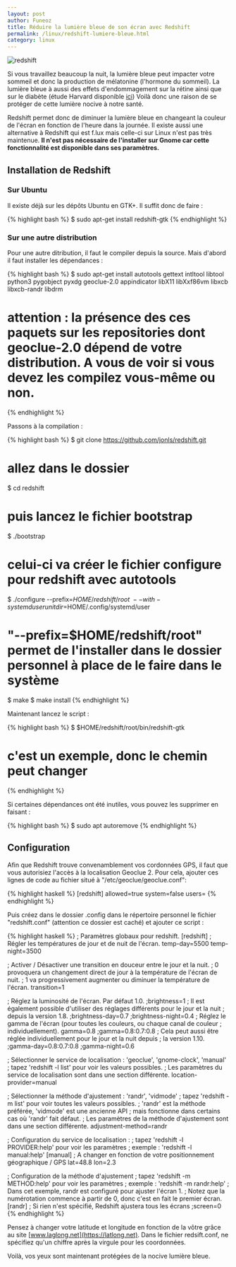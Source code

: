 ```yaml
---
layout: post
author: Funeoz
title: Réduire la lumière bleue de son écran avec Redshift
permalink: /linux/redshift-lumiere-bleue.html
category: linux
---
```


![redshift](/techlovers/assets/2018-10-22/image1redshift.png)

Si vous travaillez beaucoup la nuit, la lumière bleue peut impacter votre sommeil et donc la production de mélatonine (l'hormone du sommeil). La lumière bleue à aussi des effets d'endommagement sur la rétine ainsi que sur le diabète (étude Harvard disponible [ici](https://www.health.harvard.edu/staying-healthy/blue-light-has-a-dark-side))
Voilà donc une raison de se protéger de cette lumière nocive à notre santé.

Redshift permet donc de diminuer la lumière bleue en changeant la couleur de l'écran en fonction de l'heure dans la journée. Il existe aussi une alternative à Redshift qui est f.lux mais celle-ci sur Linux n'est pas très maintenue. **Il n'est pas nécessaire de l'installer sur Gnome car cette fonctionnalité est disponible dans ses paramètres.**

## Installation de Redshift

### Sur Ubuntu

Il existe déjà sur les dépôts Ubuntu en GTK+. Il suffit donc de faire :

{% highlight bash %}
$ sudo apt-get install redshift-gtk
{% endhighlight %}

### Sur une autre distribution

Pour une autre ditribution, il faut le compiler depuis la source. Mais d'abord il faut installer les dépendances :

{% highlight bash %}
$ sudo apt-get install autotools gettext intltool libtool python3 pygobject pyxdg geoclue-2.0 appindicator libX11 libXxf86vm libxcb libxcb-randr libdrm
# attention : la présence des ces paquets sur les repositories dont geoclue-2.0 dépend de votre distribution. A vous de voir si vous devez les compilez vous-même ou non.
{% endhighlight %}

Passons à la compilation :

{% highlight bash %}
$ git clone https://github.com/jonls/redshift.git
# allez dans le dossier
$ cd redshift
# puis lancez le fichier bootstrap
$ ./bootstrap
# celui-ci va créer le fichier configure pour redshift avec autotools
$ ./configure --prefix=$HOME/redshift/root \ --with-systemduserunitdir=$HOME/.config/systemd/user
# "--prefix=$HOME/redshift/root" permet de l'installer dans le dossier personnel à place de le faire dans le système
$ make
$ make install
{% endhighlight %}

Maintenant lancez le script :

{% highlight bash %}
$ $HOME/redshift/root/bin/redshift-gtk
# c'est un exemple, donc le chemin peut changer
{% endhighlight %}

Si certaines dépendances ont été inutiles, vous pouvez les supprimer en faisant :

{% highlight bash %}
$ sudo apt autoremove
{% endhighlight %}

## Configuration 

Afin que Redshift trouve convenamblement vos cordonnées GPS, il faut que vous autorisiez l'accès à la localisation Geoclue 2. Pour cela, ajouter ces lignes de code au fichier situé à "/etc/geoclue/geoclue.conf": 

{% highlight haskell %}
[redshift]
allowed=true
system=false
users=
{% endhighlight %}

Puis créez dans le dossier .config dans le répertoire personnel le fichier "redshift.conf" (attention ce dossier est caché) et ajouter ce script :

{% highlight haskell %}
; Paramètres globaux pour redshift.
[redshift]
; Régler les températures de jour et de nuit de l'écran.
temp-day=5500
temp-night=3500

; Activer / Désactiver une transition en douceur entre le jour et la nuit.
; 0 provoquera un changement direct de jour à la température de l'écran de nuit.
; 1 va progressivement augmenter ou diminuer la température de l'écran.
transition=1

; Réglez la luminosité de l'écran. Par défaut 1.0.
;brightness=1
; Il est également possible d'utiliser des réglages différents pour le jour et la nuit
; depuis la version 1.8.
;brightness-day=0.7
;brightness-night=0.4
; Réglez le gamma de l'écran (pour toutes les couleurs, ou chaque canal de couleur
; individuellement).
gamma=0.8
;gamma=0.8:0.7:0.8
; Cela peut aussi être réglée individuellement pour le jour et la nuit depuis
; la version 1.10.
;gamma-day=0.8:0.7:0.8
;gamma-night=0.6

; Sélectionner le service de localisation : 'geoclue', 'gnome-clock', 'manual'
; tapez 'redshift -l list' pour voir les valeurs possibles.
; Les paramètres du service de localisation sont dans une section différente.
location-provider=manual

; Sélectionner la méthode d'ajustement : 'randr', 'vidmode'
; tapez 'redshift -m list' pour voir toutes les valeurs possibles.
; 'randr' est la méthode préférée, 'vidmode' est une ancienne API
; mais fonctionne dans certains cas où 'randr' fait défaut.
; Les paramètres de la méthode d'ajustement sont dans une section différente.
adjustment-method=randr

; Configuration du service de localisation :
; tapez 'redshift -l PROVIDER:help' pour voir les paramètres
; exemple : 'redshift -l manual:help'
[manual]
; A changer en fonction de votre positionnement géographique / GPS
lat=48.8
lon=2.3

; Configuration de la méthode d'ajustement
; tapez 'redshift -m METHOD:help' pour voir les paramètres
; exemple : 'redshift -m randr:help'
; Dans cet exemple, randr est configuré pour ajuster l'écran 1.
; Notez que la numérotation commence à partir de 0, donc c'est en fait le premier écran.
[randr]
; Si rien n'est spécifié, Redshift ajustera tous les écrans
;screen=0
{% endhighlight %}

Pensez à changer votre latitude et longitude en fonction de la vôtre grâce au site [www.laglong.net](https://latlong.net). Dans le fichier redsift.conf, ne spécifiez qu'un chiffre après la virgule pour les coordonnées.

Voilà, vos yeux sont maintenant protégées de la nocive lumière bleue.


